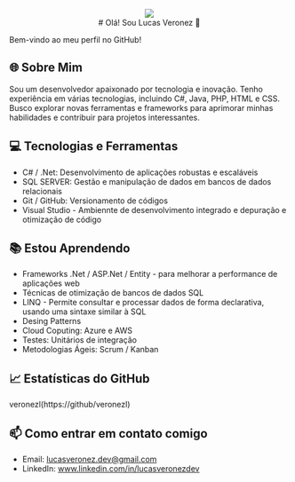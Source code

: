 <p align="center"><img src="https://encrypted-tbn0.gstatic.com/images?q=tbn:ANd9GcTr8cqrAznnF8SPJ53AkNak02niyyCY0gtUOg&s"><br>
# Olá! Sou Lucas Veronez 👋

Bem-vindo ao meu perfil no GitHub!

## 🌐 Sobre Mim
Sou um desenvolvedor apaixonado por tecnologia e inovação. Tenho experiência em várias tecnologias, incluindo C#, Java, PHP, HTML e CSS. Busco explorar novas ferramentas e frameworks para aprimorar minhas habilidades e contribuir para projetos interessantes.

## 💻 Tecnologias e Ferramentas
- C# / .Net: Desenvolvimento de aplicações robustas e escaláveis
- SQL SERVER: Gestão e manipulação de dados em bancos de dados relacionais
- Git / GitHub: Versionamento de códigos
- Visual Studio - Ambiennte de desenvolvimento integrado e depuração e otimização de código

## 📚 Estou Aprendendo
- Frameworks .Net / ASP.Net / Entity -  para melhorar a performance de aplicações web
- Técnicas de otimização de bancos de dados SQL
- LINQ - Permite consultar e processar dados de forma declarativa, usando uma sintaxe similar à SQL
- Desing Patterns
- Cloud Coputing: Azure e AWS
- Testes: Unitários de integração
- Metodologias Ágeis: Scrum / Kanban

## 📈 Estatísticas do GitHub
veronezl(https://github/veronezl)

## 📫 Como entrar em contato comigo
- Email: lucasveronez.dev@gmail.com
- LinkedIn: www.linkedin.com/in/lucasveronezdev



